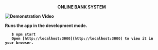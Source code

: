 
<div align="left" width="50">
<p align="center"><strong>ONLINE BANK SYSTEM</p>
<img src="https://github.com/iNightjar/Banking-System/blob/master/Demonstration%20Video/iNightjar%20Bank%20System.gif?raw=true" href="https://github.com/iNightjar" alt="Demonstration Video"/><br> 
  


Runs the app in the development mode.
 ```
    $ npm start
    Open [http://localhost:3000](http://localhost:3000) to view it in your browser.
```
</div>